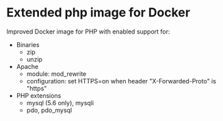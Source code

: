 # Extended php image for Docker

Improved Docker image for PHP with enabled support for:

* Binaries
  * zip
  * unzip
* Apache
  * module: mod_rewrite
  * configuration: set HTTPS=on when header "X-Forwarded-Proto" is "https"
* PHP extensions
  * mysql (5.6 only), mysqli
  * pdo, pdo_mysql
